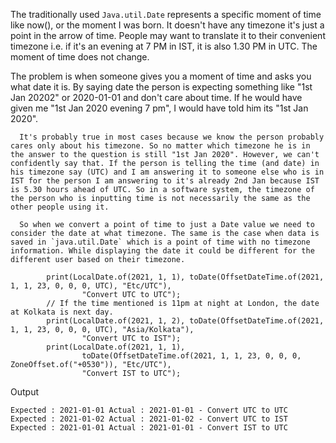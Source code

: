 The traditionally used `Java.util.Date` represents a specific moment of time like now(), or the moment I was born.
It doesn't have any timezone it's just a point in the arrow of time. People may want to translate it to their convenient timezone i.e. if it's an evening at 7 PM in IST, it is also 1.30 PM in UTC. The moment of time does not change.
      
The problem is when someone gives you a moment of time and asks you what date it is. By saying date the person is expecting something like "1st Jan 20202" or 2020-01-01 and don't care about time. If he would have given me "1st Jan 2020 evening 7 pm", I would have told him its "1st Jan 2020". 
      
      It's probably true in most cases because we know the person probably cares only about his timezone. So no matter which timezone he is in the answer to the question is still "1st Jan 2020". However, we can't confidently say that. If the person is telling the time (and date) in his timezone say (UTC) and I am answering it to someone else who is in IST for the person I am answering to it's already 2nd Jan because IST is 5.30 hours ahead of UTC. So in a software system, the timezone of the person who is inputting time is not necessarily the same as the other people using it.
      
      So when we convert a point of time to just a Date value we need to consider the date at what timezone. The same is the case when data is saved in `java.util.Date` which is a point of time with no timezone information. While displaying the date it could be different for the different user based on their timezone.

```
        print(LocalDate.of(2021, 1, 1), toDate(OffsetDateTime.of(2021, 1, 1, 23, 0, 0, 0, UTC), "Etc/UTC"),
                "Convert UTC to UTC");
        // If the time mentioned is 11pm at night at London, the date at Kolkata is next day.
        print(LocalDate.of(2021, 1, 2), toDate(OffsetDateTime.of(2021, 1, 1, 23, 0, 0, 0, UTC), "Asia/Kolkata"),
                "Convert UTC to IST");
        print(LocalDate.of(2021, 1, 1),
                toDate(OffsetDateTime.of(2021, 1, 1, 23, 0, 0, 0, ZoneOffset.of("+0530")), "Etc/UTC"),
                "Convert IST to UTC");
```
Output
```
Expected : 2021-01-01 Actual : 2021-01-01 - Convert UTC to UTC
Expected : 2021-01-02 Actual : 2021-01-02 - Convert UTC to IST
Expected : 2021-01-01 Actual : 2021-01-01 - Convert IST to UTC
```
